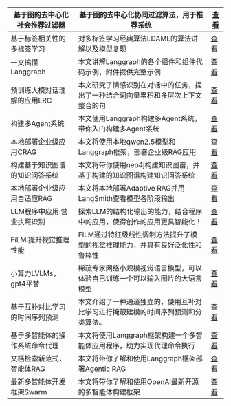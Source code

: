 | 基于图的去中心化社会推荐过滤器 | 基于图的去中心化协同过滤算法，用于推荐系统                    | [查看](https://www.aspiringcode.com/content?id=17176636216843) |
|-----------------|------------------------------------------|----------------------------------------------------------------|
| 基于标签相关性的多标签学习   | 对多标签学习经典算法LDAML的算法讲解以及模型复现               | [查看](https://www.aspiringcode.com/content?id=17203480681863) |
| 一文搞懂Langgraph   | 本文讲解Langgraph的各个组件和组件代码示例，附件提供完整示例       | [查看](https://www.aspiringcode.com/content?id=17255868180223) |
| 预训练大模对话理解的应用ERC | 本文研究了情感识别在对话中的任务，提出了一种结合词向量累积和多层次上下文整合的句 | [查看](https://www.aspiringcode.com/content?id=17261941817556) |
| 构建多Agent系统      | 本文使用Langgraph构建多Agent系统，带你入门构建多Agent系统   | [查看](https://www.aspiringcode.com/content?id=17269827675176) |
| 本地部署企业级应用CRAG   | 本文将使用本地qwen2.5模型和Langgraph框架，部署企业级RAG应用  | [查看](https://www.aspiringcode.com/content?id=17271850641742) |
| 构建基于知识图谱的知识问答系统 | 本文将带你使用neo4j构建知识图谱，并基于构建的知识图谱构建知识问答系统    | [查看](https://www.aspiringcode.com/content?id=17283978114718) |
| 本地部署企业级应用自适应RAG | 本文将本地部署Adaptive RAG并用LangSmith查看模型各阶段输出  | [查看](https://www.aspiringcode.com/content?id=17287854017486) |
| LLM程序中应用:营业执照识别 | 探索LLM的结构化输出的能力，结合程序中的应用，使得创作的应用更具智能化！    | [查看](https://www.aspiringcode.com/content?id=17298231931944) |
| FiLM:提升视觉推理性能   | FiLM通过特征级线性调制方法提升了模型的视觉推理能力，并具有良好泛化性和鲁棒性 | [查看](https://www.aspiringcode.com/content?id=17305229773634) |
| 小算力LVLMs，gpt4平替 | 稀疏专家网络小规模视觉语言模型，可以体验自己训练一个可以输入图片的大语言模型   | [查看](https://www.aspiringcode.com/content?id=17323343451247) |
| 基于互补对比学习的时间序列预测 | 本文介绍了一种通道独立的，使用互补对比学习进行掩蔽建模的时间序列预测和分类算法。 | [查看](https://www.aspiringcode.com/content?id=17331937745171) |
| 基于多智能体的操作系统命令代理 | 本文将使用Langgraph框架构建一个多智能体应用程序，助力实现代理命令执行  | [查看](https://www.aspiringcode.com/content?id=17336184714992) |
| 文档检索新范式，智能体RAG  | 本文将带你了解和使用Langgraph框架部署Agentic RAG       | [查看](https://www.aspiringcode.com/content?id=17384749647500) |
| 最新多智能体开发框架Swarm | 本文将带你了解和使用OpenAI最新开源的多智能体构建框架            | [查看](https://www.aspiringcode.com/content?id=17289098713559) |
